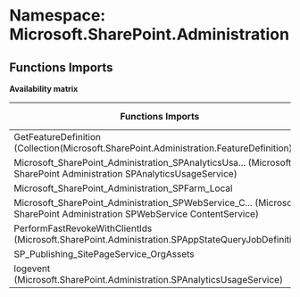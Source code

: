 # Namespace: Microsoft.SharePoint.Administration

## Functions Imports

**Availability matrix**

Functions Imports | SPO | SP 2019 | SP 2016 | SP 2013
----------|-----|---------|---------|--------
GetFeatureDefinition (Collection(Microsoft.SharePoint.Administration.FeatureDefinition)) | ✅ | ❌ | ❌ | ❌
<span title="Microsoft_SharePoint_Administration_SPAnalyticsUsageService">Microsoft_SharePoint_Administration_SPAnalyticsUsa...</span> (Microsoft SharePoint Administration SPAnalyticsUsageService) | ✅ | ✅ | ✅ | ✅
Microsoft_SharePoint_Administration_SPFarm_Local | ✅ | ❌ | ❌ | ❌
<span title="Microsoft_SharePoint_Administration_SPWebService_ContentService">Microsoft_SharePoint_Administration_SPWebService_C...</span> (Microsoft SharePoint Administration SPWebService ContentService) | ✅ | ❌ | ❌ | ❌
PerformFastRevokeWithClientIds (Microsoft.SharePoint.Administration.SPAppStateQueryJobDefinition) | ✅ | ❌ | ❌ | ❌
SP_Publishing_SitePageService_OrgAssets | ✅ | ❌ | ❌ | ❌
logevent (Microsoft.SharePoint.Administration.SPAnalyticsUsageService) | ✅ | ✅ | ✅ | ✅
